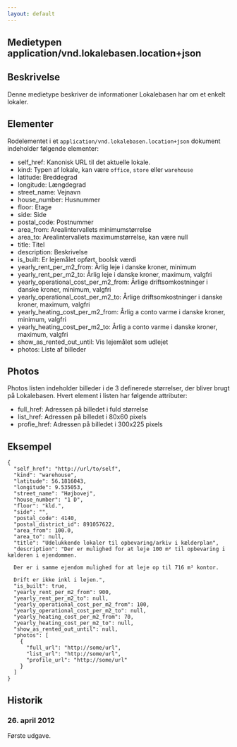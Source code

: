 ```yaml
---
layout: default
---
```

Medietypen application/vnd.lokalebasen.location+json
----------------------------------------------------

Beskrivelse
-----------

Denne medietype beskriver de informationer Lokalebasen har om et enkelt
lokaler.

Elementer
---------

Rodelementet i et `application/vnd.lokalebasen.location+json` dokument
indeholder følgende elementer:

* self\_href: Kanonisk URL til det aktuelle lokale.
* kind: Typen af lokale, kan være `office`, `store` eller `warehouse`
* latitude: Breddegrad
* longitude: Længdegrad
* street\_name: Vejnavn
* house_number: Husnummer
* floor: Etage
* side: Side
* postal\_code: Postnummer
* area\_from: Arealintervallets minimumstørrelse
* area\_to: Arealintervallets maximumstørrelse, kan være null
* title: Titel
* description: Beskrivelse
* is_built: Er lejemålet opført, boolsk værdi
* yearly\_rent\_per\_m2\_from: Årlig leje i danske kroner, minimum
* yearly\_rent\_per\_m2\_to: Årlig leje i danske kroner, maximum, valgfri
* yearly\_operational\_cost\_per\_m2\_from: Årlige driftsomkostninger i danske kroner, minimum, valgfri
* yearly\_operational\_cost\_per\_m2\_to: Årlige driftsomkostninger i danske kroner, maximum, valgfri
* yearly\_heating\_cost\_per\_m2\_from: Årlig a conto varme i danske kroner, minimum, valgfri
* yearly\_heating\_cost\_per\_m2\_to: Årlig a conto varme i danske kroner, maximum, valgfri
* show\_as\_rented\_out\_until: Vis lejemålet som udlejet
* photos: Liste af billeder

Photos
------

Photos listen indeholder billeder i de 3 definerede størrelser, der bliver
brugt på Lokalebasen. Hvert element i listen har følgende attributer:

* full\_href: Adressen på billedet i fuld størrelse
* list\_href: Adressen på billedet i 80x60 pixels
* profie\_href: Adressen på billedet i 300x225 pixels

Eksempel
--------

    {
      "self_href": "http://url/to/self",
      "kind": "warehouse",
      "latitude": 56.1816043,
      "longitude": 9.535053,
      "street_name": "Højbovej",
      "house_number": "1 D",
      "floor": "kld.",
      "side": "",
      "postal_code": 4140,
      "postal_district_id": 891057622,
      "area_from": 100.0,
      "area_to": null,
      "title": "Udelukkende lokaler til opbevaring/arkiv i kælderplan",
      "description": "Der er mulighed for at leje 100 m² til opbevaring i kælderen i ejendommen.

      Der er i samme ejendom mulighed for at leje op til 716 m² kontor.

      Drift er ikke inkl i lejen.",
      "is_built": true,
      "yearly_rent_per_m2_from": 900,
      "yearly_rent_per_m2_to": null,
      "yearly_operational_cost_per_m2_from": 100,
      "yearly_operational_cost_per_m2_to": null,
      "yearly_heating_cost_per_m2_from": 70,
      "yearly_heating_cost_per_m2_to": null,
      "show_as_rented_out_until": null,
      "photos": [
        {
          "full_url": "http://some/url",
          "list_url": "http://some/url",
          "profile_url": "http://some/url"
        }
      ]
    }

Historik
--------

### 26. april 2012

Første udgave.
